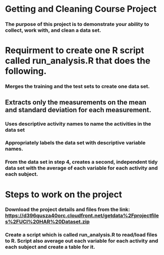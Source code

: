 # Getting and Cleaning Course Project
### The purpose of this project is to demonstrate your ability to collect, work with, and clean a data set. 

# Requirment to create one R script called run_analysis.R that does the following.
### Merges the training and the test sets to create one data set.
## Extracts only the measurements on the mean and standard deviation for each measurement.
### Uses descriptive activity names to name the activities in the data set
### Appropriately labels the data set with descriptive variable names.
### From the data set in step 4, creates a second, independent tidy data set with the average of each variable for each activity and each subject.

# Steps to work on the project
### Download the project details and files from the link: https://d396qusza40orc.cloudfront.net/getdata%2Fprojectfiles%2FUCI%20HAR%20Dataset.zip
### Create a script which is called run_analysis.R to read/load files to R. Script also average out each variable for each activity and each subject and create a table for it.
